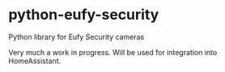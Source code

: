 # python-eufy-security
Python library for Eufy Security cameras

Very much a work in progress.  Will be used for integration into HomeAssistant.

